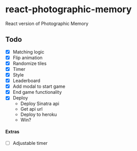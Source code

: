 # react-photographic-memory
React version of Photographic Memory

## Todo

- [x] Matching logic
- [x] Flip animation
- [x] Randomize tiles
- [x] Timer
- [x] Style
- [x] Leaderboard
- [x] Add modal to start game
- [x] End game functionality
- [x] Deploy
  - Deploy Sinatra api
  - Get api url
  - Deploy to heroku
  - Win?

#### Extras

- [ ] Adjustable timer
